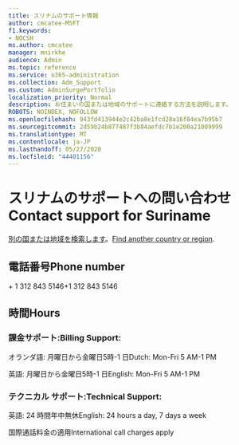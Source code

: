 ```yaml
---
title: スリナムのサポート情報
author: cmcatee-MSFT
f1.keywords:
- NOCSH
ms.author: cmcatee
manager: mnirkhe
audience: Admin
ms.topic: reference
ms.service: o365-administration
ms.collection: Adm_Support
ms.custom: AdminSurgePortfolio
localization_priority: Normal
description: お住まいの国または地域のサポートに連絡する方法を説明します。
ROBOTS: NOINDEX, NOFOLLOW
ms.openlocfilehash: 943fd413944e2c42ba8e1fcd28a16f84ea7b95b7
ms.sourcegitcommit: 2d59b24b877487f3b84aefdc7b1e200a21009999
ms.translationtype: MT
ms.contentlocale: ja-JP
ms.lasthandoff: 05/27/2020
ms.locfileid: "44401156"
---
```

# <a name="contact-support-for-suriname"></a><span data-ttu-id="21b70-103">スリナムのサポートへの問い合わせ</span><span class="sxs-lookup"><span data-stu-id="21b70-103">Contact support for Suriname</span></span>

<span data-ttu-id="21b70-104">[別の国または地域を検索します](../contact-support-for-business-products.md)。</span><span class="sxs-lookup"><span data-stu-id="21b70-104">[Find another country or region](../contact-support-for-business-products.md).</span></span>

## <a name="phone-number"></a><span data-ttu-id="21b70-105">電話番号</span><span class="sxs-lookup"><span data-stu-id="21b70-105">Phone number</span></span>
<span data-ttu-id="21b70-106">+ 1 312 843 5146</span><span class="sxs-lookup"><span data-stu-id="21b70-106">+1 312 843 5146</span></span>

## <a name="hours"></a><span data-ttu-id="21b70-107">時間</span><span class="sxs-lookup"><span data-stu-id="21b70-107">Hours</span></span>
### <a name="billing-support"></a><span data-ttu-id="21b70-108">課金サポート:</span><span class="sxs-lookup"><span data-stu-id="21b70-108">Billing Support:</span></span>

<span data-ttu-id="21b70-109">オランダ語: 月曜日から金曜日5時-1 日</span><span class="sxs-lookup"><span data-stu-id="21b70-109">Dutch: Mon-Fri 5 AM-1 PM</span></span>

<span data-ttu-id="21b70-110">英語: 月曜日から金曜日5時-1 日</span><span class="sxs-lookup"><span data-stu-id="21b70-110">English: Mon-Fri 5 AM-1 PM</span></span>

### <a name="technical-support"></a><span data-ttu-id="21b70-111">テクニカル サポート:</span><span class="sxs-lookup"><span data-stu-id="21b70-111">Technical Support:</span></span>

<span data-ttu-id="21b70-112">英語: 24 時間年中無休</span><span class="sxs-lookup"><span data-stu-id="21b70-112">English: 24 hours a day, 7 days a week</span></span>

<span data-ttu-id="21b70-113">国際通話料金の適用</span><span class="sxs-lookup"><span data-stu-id="21b70-113">International call charges apply</span></span>
